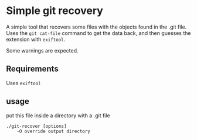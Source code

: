 # Simple git recovery
A simple tool that recovers some files with the objects found in the .git file.
Uses the `git cat-file` command to get the data back, and then guesses the extension with `exiftool`.


Some warnings are expected.

## Requirements
Uses `exiftool`


## usage 
put this file inside a directory with a .git file

```
./git-recover [options]
    -O override output directory
```
